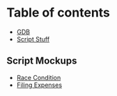 # Table of contents

* [GDB](README.md)
* [Script Stuff](<README (1).md>)

## Script Mockups

* [Race Condition](script-mockups/requesting-time-off.md)
* [Filing Expenses](script-mockups/filing-expenses.md)
